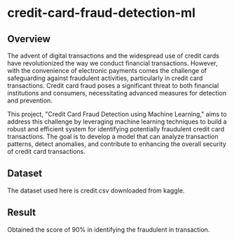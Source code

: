 # credit-card-fraud-detection-ml

## Overview

The advent of digital transactions and the widespread use of credit cards have revolutionized the way we conduct financial transactions. However, with the convenience of electronic payments comes the challenge of safeguarding against fraudulent activities, particularly in credit card transactions. Credit card fraud poses a significant threat to both financial institutions and consumers, necessitating advanced measures for detection and prevention.

This project, "Credit Card Fraud Detection using Machine Learning," aims to address this challenge by leveraging machine learning techniques to build a robust and efficient system for identifying potentially fraudulent credit card transactions. The goal is to develop a model that can analyze transaction patterns, detect anomalies, and contribute to enhancing the overall security of credit card transactions.


## Dataset

The dataset used here is credit.csv downloaded from kaggle.

## Result

Obtained the score of 90% in identifying the fraudulent in transaction.
